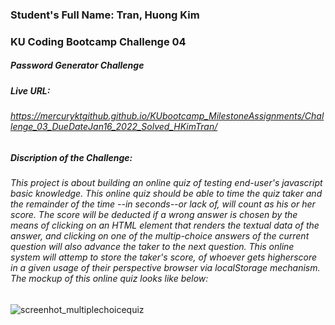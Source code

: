 

### Student's Full Name: Tran, Huong Kim  
### KU Coding Bootcamp Challenge 04
##### Password Generator Challenge 


##### Live URL:  
###### https://mercuryktgithub.github.io/KUbootcamp_MilestoneAssignments/Challenge_03_DueDateJan16_2022_Solved_HKimTran/
##### Discription of the Challenge: 
###### This project is about building an online quiz of testing end-user's javascript basic knowledge. This online quiz should be able to time the quiz taker and the remainder of the time --in seconds--or lack of, will count as his or her score. The score will be deducted if a wrong answer is chosen by the means of clicking on an HTML element that renders the textual data of the answer, and clicking on one of the multip-choice answers of the current question will also advance the taker to the next question. This online system will attemp to store the taker's score, of whoever gets higherscore in a given usage of their perspective browser via localStorage mechanism. The mockup of this online quiz looks like below:
![screenhot_multiplechoicequiz](https://user-images.githubusercontent.com/95730728/150729886-bd5a44af-9b96-47b8-a70d-5521fe9e5add.jpg)

